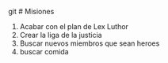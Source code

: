 git # Misiones

1. Acabar con el plan de Lex Luthor
2. Crear la liga de la justicia
3. Buscar nuevos miembros que sean heroes
4. buscar comida
